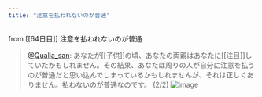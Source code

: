 ```yaml
---
title: "注意を払われないのが普通"
---
```


from [[64日目]]
注意を払われないのが普通
> [@Qualia_san](https://twitter.com/Qualia_san/status/1608479173793972225?s=20&t=OF6GRXBBor7a3xav-d8OTA): あなたが[[子供]]の頃、あなたの両親はあなたに[[注目]]していたかもしれません。その結果、あなたは周りの人が自分に注意を払うのが普通だと思い込んでしまっているかもしれませんが、それは正しくありません。払わないのが普通なのです。 (2/2)
> ![image](https://pbs.twimg.com/media/FlJ2mBYaYAIcigD.png)
